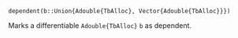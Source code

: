 ```
dependent(b::Union{Adouble{TbAlloc}, Vector{Adouble{TbAlloc}}})
```

Marks a differentiable `Adouble{TbAlloc}` `b` as dependent.
